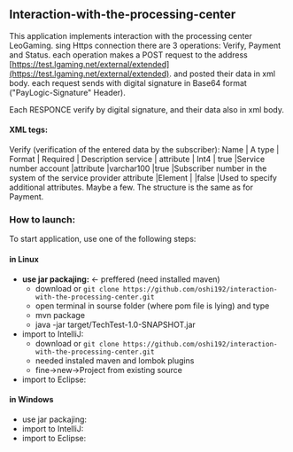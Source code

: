 ## Interaction-with-the-processing-center
This application implements interaction with the processing center LeoGaming.
sing Https connection
there are 3 operations: Verify, Payment and Status.
each operation makes a POST request to the address [https://test.lgaming.net/external/extended](https://test.lgaming.net/external/extended). and posted their data in xml body.
each request sends with digital signature in Base64 format ("PayLogic-Signature" Header).

Each RESPONCE verify by digital signature, and their data also in xml body.
#### XML tegs:
Verify (verification of the entered data by the subscriber):
Name | A type | Format | Required | Description
service | attribute | Int4 | true |Service number
account |attribute |varchar100 |true  |Subscriber number in the system of the service provider
attribute  |Element  | |false |Used to specify additional attributes. Maybe a few. The structure is the same as for Payment.



### How to launch:
To start application, use one of the following steps:
#### in Linux
 - **use jar packajing:** <- preffered (need installed maven) 
    - download or ```git clone https://github.com/oshi192/interaction-with-the-processing-center.git```
    - open terminal in sourse folder (where pom file is lying) and type
    - mvn package
    - java -jar target/TechTest-1.0-SNAPSHOT.jar  
 - import to IntelliJ: 
    - download or ```git clone https://github.com/oshi192/interaction-with-the-processing-center.git```
    - needed instaled maven and lombok plugins 
    - fine->new->Project from existing source
 - import to Eclipse: 
#### in Windows
 - use jar packajing:
 - import to IntelliJ: 
 - import to Eclipse: 

